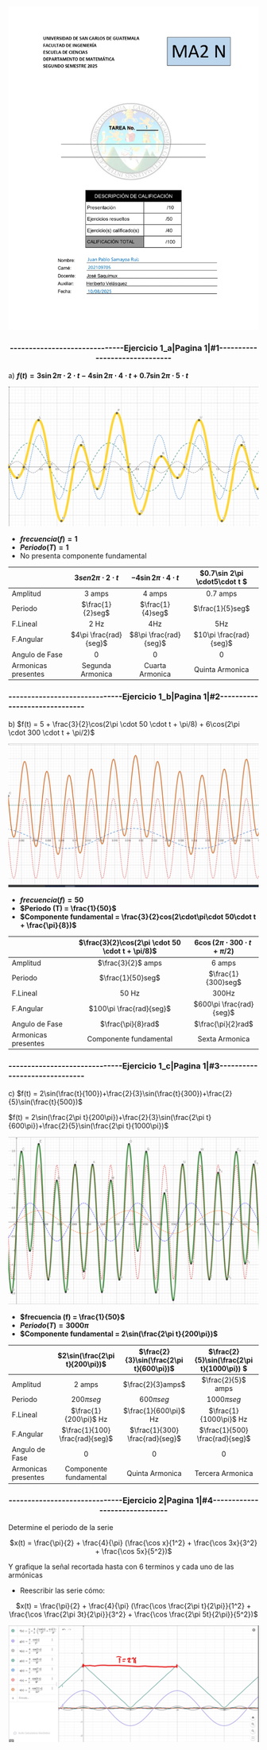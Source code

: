 <div align="center">

![Ejercicio1_a](images/Caratula_T1.jpg)
</div>

<div align="Center">

### ------------------------------Ejercicio 1_a|Pagina 1|#1------------------------------
</div>

a) **$f(t) = 3\sin 2\pi \cdot 2 \cdot t - 4\sin 2\pi \cdot 4 \cdot t + 0.7\sin2\pi \cdot 5 \cdot t$**

<div align="center">

![Ejercicio1_a](images/Ejercicio1_a.png)

</div>

* **$frecuencia (f) = 1$**
* **$Periodo (T) = 1$**
* No presenta componente fundamental

<div align="center">

|                          | $3sen2\pi\cdot 2\cdot t$   | $-4\sin2\pi\cdot 4\cdot t$   | $0.7\sin 2\pi \cdot5\cdot t $|
|--------------------------|:--------------------------:|:----------------------------:|:----------------------------:|
|Amplitud                  |3 amps                      |4 amps                        | 0.7 amps                     |
|Periodo                   |$\frac{1}{2}seg$            |$\frac{1}{4}seg$              |$\frac{1}{5}seg$              |
|F.Lineal                  |2 Hz                        |4Hz                           |5Hz                           |
|F.Angular                 |$4\pi \frac{rad}{seg}$      |$8\pi \frac{rad}{seg}$        |$10\pi \frac{rad}{seg}$       |
|Angulo de Fase            |0                           |0                             |0                             |
|Armonicas presentes       |Segunda Armonica            |Cuarta Armonica               |Quinta Armonica               |

</div>

### ------------------------------Ejercicio 1_b|Pagina 1|#2------------------------------
b) $f(t) = 5 + \frac{3}{2}\cos(2\pi \cdot 50 \cdot t + \pi/8) + 6\cos(2\pi \cdot 300 \cdot t + \pi/2)$


<div align="center">

![Ejercicio1_b](images/Ejercicio1_b.png)
</div>

* **$frecuencia (f) = 50$**
* **$Periodo (T) = \frac{1}{50}$**
* **$Componente fundamental = \frac{3}{2}cos(2\cdot\pi\cdot 50\cdot t + \frac{\pi}{8})$**

<div align="center">

|                          | $\frac{3}{2}\cos(2\pi \cdot 50 \cdot t + \pi/8)$   | $6\cos(2\pi \cdot 300 \cdot t + \pi/2)$   |
|--------------------------|:--------------------------:|:----------------------------:|
|Amplitud                  |$\frac{3}{2}$ amps          |6 amps                        |
|Periodo                   |$\frac{1}{50}seg$           |$\frac{1}{300}seg$            |
|F.Lineal                  |50 Hz                       |300Hz                         |
|F.Angular                 |$100\pi \frac{rad}{seg}$    |$600\pi \frac{rad}{seg}$      |
|Angulo de Fase            |$\frac{\pi}{8}rad$          |$\frac{\pi}{2}rad$            |
|Armonicas presentes       |Componente fundamental      |Sexta Armonica                |

</div>

### ------------------------------Ejercicio 1_c|Pagina 1|#3------------------------------
c) $f(t) = 2\sin(\frac{t}{100})+\frac{2}{3}\sin(\frac{t}{300})+\frac{2}{5}\sin(\frac{t}{500})$

$f(t) = 2\sin(\frac{2\pi t}{200\pi})+\frac{2}{3}\sin(\frac{2\pi t}{600\pi})+\frac{2}{5}\sin(\frac{2\pi t}{1000\pi})$


<div align="center">

![Ejercicio1_b](images/Ejercicio1_c.png)
</div>

* **$frecuencia (f) = \frac{1}{50}$**
* **$Periodo (T) = 3000\pi$**
* **$Componente fundamental = 2\sin(\frac{2\pi t}{200\pi})$**

<div align="center">

|                          | $2\sin(\frac{2\pi t}{200\pi})$   | $\frac{2}{3}\sin(\frac{2\pi t}{600\pi})$   | $\frac{2}{5}\sin(\frac{2\pi t}{1000\pi}) $|
|--------------------------|:--------------------------:|:----------------------------:|:----------------------------:|
|Amplitud                  |2 amps                      |$\frac{2}{3}amps$             | $\frac{2}{5}$ amps           |
|Periodo                   |$200\pi seg$                |$600\pi seg$                  |$1000\pi seg$                 |
|F.Lineal                  |$\frac{1}{200\pi}$ Hz       |$\frac{1}{600\pi}$ Hz         |$\frac{1}{1000\pi}$ Hz          |
|F.Angular                 |$\frac{1}{100} \frac{rad}{seg}$      |$\frac{1}{300} \frac{rad}{seg}$        |$\frac{1}{500} \frac{rad}{seg}$       |
|Angulo de Fase            |0                           |0                             |0                             |
|Armonicas presentes       |Componente fundamental      |Quinta Armonica               |Tercera Armonica              |

</div>

<div align="Center">

### ------------------------------Ejercicio 2|Pagina 1|#4------------------------------
</div>

Determine el periodo de la serie

<div align="center">

$x(t) = \frac{\pi}{2} + \frac{4}{\pi} (\frac{\cos x}{1^2} + \frac{\cos 3x}{3^2} + \frac{\cos 5x}{5^2})$

</div>

Y grafique la señal recortada hasta con 6 terminos y cada uno de las armónicas

* Reescribir las serie cómo:

<div align="center">

$x(t) = \frac{\pi}{2} + \frac{4}{\pi} (\frac{\cos \frac{2\pi t}{2\pi}}{1^2} + \frac{\cos \frac{2\pi 3t}{2\pi}}{3^2} + \frac{\cos \frac{2\pi 5t}{2\pi}}{5^2})$
</div>

<div align="center">

![Ejercicio1_b](images/Ejercicio2.png)
</div>